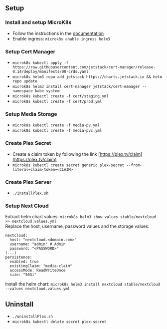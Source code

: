 ## Setup
### Install and setup MicroK8s
- Follow the instructions in the [documentation](https://microk8s.io/docs)
- Enable ingress: `microk8s enable ingress helm3`

### Setup Cert Manager
- `microk8s kubectl apply -f https://raw.githubusercontent.com/jetstack/cert-manager/release-0.14/deploy/manifests/00-crds.yaml`
- `microk8s helm3 repo add jetstack https://charts.jetstack.io && helm repo update`
- `microk8s helm3 install cert-manager jetstack/cert-manager --namespace kube-system`
- `microk8s kubectl create -f cert/staging.yml`
- `microk8s kubectl create -f cert/prod.yml`

### Setup Media Storage
- `microk8s kubectl create -f media-pv.yml`
- `microk8s kubectl create -f media-pvc.yml`

### Create Plex Secret
- Create a claim token by following the link [https://plex.tv/claim](https://plex.tv/claim)
- `microk8s kubectl create secret generic plex-secret --from-literal=claim-token=<CLAIM>`

### Create Plex Server
- `./installPlex.sh`

### Setup Next Cloud
Extract helm chart values: `microk8s helm3 show values stable/nextcloud >> nextcloud.values.yml`  
Replace the host, username, password values and the storage values:
```
nextcloud:
  host: "nextcloud.<domain.com>"
  username: "admin" # Admin
  password: "<PASSWORD>"
(...)
persistence:
  enabled: true
  existingClaim: "media-claim"
  accessMode: ReadWriteOnce
  size: "50Gi"
```
Install the helm chart: `microk8s helm3 install nextcloud stable/nextcloud --values nextcloud.values.yml`

## Uninstall
- `./uninstallPlex.sh`
- `microk8s kubectl delete secret plex-secret`